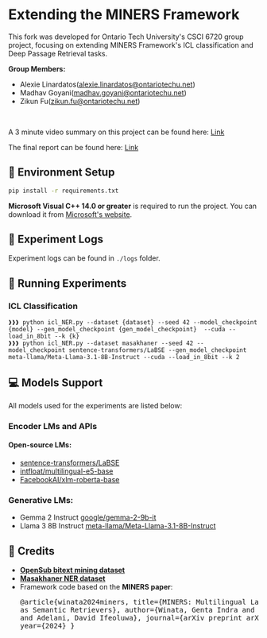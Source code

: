 
# Extending the MINERS Framework

This fork was developed for Ontario Tech University's CSCI 6720 group project, focusing on extending MINERS Framework's ICL classification and Deep Passage Retrieval tasks.

**Group Members:**  
- Alexie Linardatos(alexie.linardatos@ontariotechu.net)
- Madhav Goyani(madhav.goyani@ontariotechu.net)
- Zikun Fu(zikun.fu@ontariotechu.net)
<br>

A 3 minute video summary on this project can be found here: [Link](https://drive.google.com/file/d/1lR5k7jcFGUvkAPnFsebAiF2d00Thnjgb/view?usp=sharing)

The final report can be found here: [Link]()

## 🔧 Environment Setup
```bash
pip install -r requirements.txt
```

**Microsoft Visual C++ 14.0 or greater** is required to run the project. You can download it from [Microsoft's website](https://visualstudio.microsoft.com/visual-cpp-build-tools/).

## 📝 Experiment Logs

Experiment logs can be found in `./logs` folder.

## 🚀 Running Experiments

### ICL Classification
```
❱❱❱ python icl_NER.py --dataset {dataset} --seed 42 --model_checkpoint {model} --gen_model_checkpoint {gen_model_checkpoint}  --cuda --load_in_8bit --k {k}
❱❱❱ python icl_NER.py --dataset masakhaner --seed 42 --model_checkpoint sentence-transformers/LaBSE --gen_model_checkpoint meta-llama/Meta-Llama-3.1-8B-Instruct --cuda --load_in_8bit --k 2
```

## 💻 Models Support
All models used for the experiments are listed below:
### Encoder LMs and APIs
#### Open-source LMs:
- [sentence-transformers/LaBSE](https://huggingface.co/sentence-transformers/LaBSE)
- [intfloat/multilingual-e5-base](https://huggingface.co/intfloat/multilingual-e5-base)
- [FacebookAI/xlm-roberta-base](https://huggingface.co/FacebookAI/xlm-roberta-base)

### Generative LMs:
- Gemma 2 Instruct [google/gemma-2-9b-it](https://huggingface.co/google/gemma-2-9b-it)
- Llama 3 8B Instruct [meta-llama/Meta-Llama-3.1-8B-Instruct](https://huggingface.co/meta-llama/Meta-Llama-3.1-8B-Instruct)

## 📜 Credits

- [**OpenSub bitext mining dataset**](https://huggingface.co/datasets/loicmagne/open-subtitles-bitext-mining)
- [**Masakhaner NER dataset**](https://huggingface.co/datasets/masakhane/masakhaner2)
- Framework code based on the **MINERS paper**:<pre>
@article{winata2024miners,
  title={MINERS: Multilingual Language Models as Semantic Retrievers},
  author={Winata, Genta Indra and Zhang, Ruochen and Adelani, David Ifeoluwa},
  journal={arXiv preprint arXiv:2406.07424},
  year={2024}
}
</pre>
